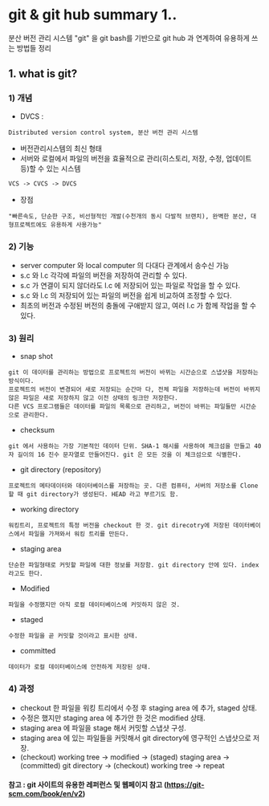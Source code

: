 # git & git hub summary 1..
분산 버전 관리 시스템 "git" 을 git bash를 기반으로 git hub 과 연계하여  유용하게 쓰는 방법들 정리

## 1. what is git?

### 1) 개념   
- DVCS : 
```
Distributed version control system, 분산 버전 관리 시스템
```
- 버전관리시스템의 최신 형태
- 서버와 로컬에서 파일의 버전을 효율적으로 관리(히스토리, 저장, 수정, 업데이트 등)할 수 있는 시스템
```
VCS -> CVCS -> DVCS
```
- 장점 
```
"빠른속도, 단순한 구조, 비선형적인 개발(수천개의 동시 다발적 브랜치), 완벽한 분산, 대형프로젝트에도 유용하게 사용가능"
```
### 2) 기능
- server computer 와 local computer 의 다대다 관계에서 송수신 가능
- s.c 와 l.c 각각에 파일의 버전을 저장하여 관리할 수 있다.
- s.c 가 연결이 되지 않더라도 l.c 에 저장되어 있는 파일로 작업을 할 수 있다.
- s.c 와 l.c 의 저장되어 있는 파일의 버전을 쉽게 비교하여 조정할 수 있다.
- 최초의 버전과 수정된 버전의 충돌에 구애받지 않고, 여러 l.c 가 함께 작업을 할 수 있다.

### 3) 원리
- snap shot
```
git 이 데이터를 관리하는 방법으로 프로젝트의 버전이 바뀌는 시간순으로 스냅샷을 저장하는 방식이다.
프로젝트의 버전이 변경되어 새로 저장되는 순간마 다, 전체 파일을 저장하는데 버전이 바뀌지 않은 파일은 새로 저장하지 않고 이전 상태의 링크만 저장한다. 
다른 VCS 프로그램들은 데이터를 파일의 목록으로 관리하고, 버전이 바뀌는 파일들만 시간순으로 관리한다. 
```
- checksum
```
git 에서 사용하는 가장 기본적인 데이터 단위. SHA-1 해시를 사용하여 체크섬을 만들고 40자 길이의 16 진수 문자열로 만들어진다. git 은 모든 것을 이 체크섬으로 식별한다.
```
- git directory (repository)
```
프로젝트의 메타데이터와 데이터베이스를 저장하는 곳. 다른 컴퓨터, 서버의 저장소를 Clone 할 때 git directory가 생성된다. HEAD 라고 부르기도 함.
```
- working directory
```
워킹트리, 프로젝트의 특정 버전을 checkout 한 것. git direcotry에 저장된 데이터베이스에서 파일을 가져와서 워킹 트리를 만든다. 
```
- staging area
```
단순한 파일형태로 커밋할 파일에 대한 정보를 저장함. git directory 안에 있다. index 라고도 한다.
```
- Modified
```
파일을 수정했지만 아직 로컬 데이터베이스에 커밋하지 않은 것.
```
- staged
```
수정한 파일을 곧 커밋할 것이라고 표시한 상태.
```
- committed
```
데이터가 로컬 데이터베이스에 안전하게 저장된 상태.
```
### 4) 과정
- checkout 한 파일을 워킹 트리에서 수정 후 staging area 에 추가, staged 상태.
- 수정은 했지만 staging area 에 추가안 한 것은 modified 상태.
- staging area 에 파일을 stage 해서 커밋할 스냅샷 구성.
- staging area 에 있는 파일들을 커밋해서 git directory에 영구적인 스냅샷으로 저장.
- (checkout) working tree -> modified -> (staged) staging area -> (committed) git directory -> (checkout) working tree -> repeat

#### 참고 : git 사이트의 유용한 레퍼런스 및 웹페이지 참고 (https://git-scm.com/book/en/v2) 
